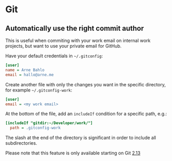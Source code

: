 # Git

## Automatically use the right commit author

This is useful when commiting with your work email on internal work projects, but want to use your private email for GitHub.

Have your default credentials in `~/.gitconfig`:
```ini
[user]
name = Arne Bahlo
email = hallo@arne.me
```

Create another file with only the changes you want in the specific directory, for example `~/.gitconfig-work`:
```ini
[user]
email = <my work email>
```

At the bottom of the file, add an `includeIf` condition for a specific path, e.g.:
```ini
[includeIf "gitdir:~/Developer/work/"]
  path = .gitconfig-work
```

The slash at the end of the directory is significant in order to include all subdirectories.

Please note that this feature is only available starting on Git [2.13](https://github.com/git/git/blob/v2.13.0/Documentation/RelNotes/2.13.0.txt)
